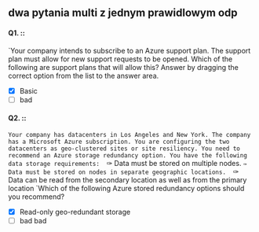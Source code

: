 ##   dwa pytania multi z jednym prawidlowym odp

#### Q1. ::
`Your company intends to subscribe to an Azure support plan. The support plan must allow for new support requests to be opened. Which of the following are support plans that will allow this? Answer by dragging the correct option from the list to the answer area.

- [x] Basic
- [ ] bad

#### Q2. ::
`Your company has datacenters in Los Angeles and New York. The company has a Microsoft Azure subscription. You are configuring the two datacenters as geo-clustered sites or site resiliency. You need to recommend an Azure storage redundancy option. You have the following data storage requirements: 
`✑ Data must be stored on multiple nodes. 
`✑ Data must be stored on nodes in separate geographic locations. 
`✑ Data can be read from the secondary location as well as from the primary location 
`Which of the following Azure stored redundancy options should you recommend?

- [x] Read-only geo-redundant storage
- [ ] bad bad 
